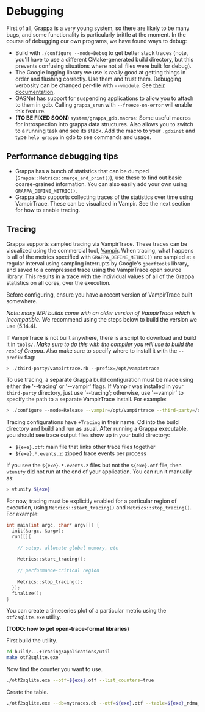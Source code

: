 Debugging
===============================================================================

First of all, Grappa is a very young system, so there are likely to be many bugs, and some functionality is particularly brittle at the moment. In the course of debugging our own programs, we have found ways to debug:

* Build with `./configure --mode=Debug` to get better stack traces (note, you'll have to use a different CMake-generated build directory, but this prevents confusing situations where not all files were built for debug).
* The Google logging library we use is *really* good at getting things in order and flushing correctly. Use them and trust them. Debugging verbosity can be changed per-file with `--vmodule`. See [their documentation](http://google-glog.googlecode.com/svn/trunk/doc/glog.html).
* GASNet has support for suspending applications to allow you to attach to them in gdb. Calling `grappa_srun` with `--freeze-on-error` will enable this feature.
* **(TO BE FIXED SOON)** `system/grappa_gdb.macros`: Some useful macros for introspection into grappa data structures. Also allows you to switch to a running task and see its stack. Add the macro to your `.gdbinit` and type `help grappa` in gdb to see commands and usage.

Performance debugging tips
-------------------------------------------------------------------------------

* Grappa has a bunch of statistics that can be dumped (`Grappa::Metrics::merge_and_print()`), use these to find out basic coarse-grained information. You can also easily add your own using `GRAPPA_DEFINE_METRIC()`.
* Grappa also supports collecting traces of the statistics over time using VampirTrace. These can be visualized in Vampir. See the next section for how to enable tracing.

Tracing
-------------------------------------------------------------------------------

Grappa supports sampled tracing via VampirTrace. These traces can be visualized using the commercial tool, [Vampir](http://www.vampir.eu/). When tracing, what happens is all of the metrics specified with `GRAPPA_DEFINE_METRIC()` are sampled at a regular interval using sampling interrupts by Google's `gperftools` library, and saved to a compressed trace using the VampirTrace open source library. This results in a trace with the individual values of all of the Grappa statistics on all cores, over the execution.

Before configuring, ensure you have a recent version of VampirTrace built somewhere.

*Note: many MPI builds come with an older version of VampirTrace which is incompatible.* We recommend using the steps below to build the version we use (5.14.4).

 If VampirTrace is not built anywhere, there is a script to download and build it in `tools/`. *Make sure to do this with the compiler you will use to build the rest of Grappa*. Also make sure to specify where to install it with the `--prefix` flag:

```bash
> ./third-party/vampirtrace.rb --prefix=/opt/vampirtrace
```

To use tracing, a separate Grappa build configuration must be made using either the '--tracing' or '--vampir' flags. If Vampir was installed in your `third-party` directory, just use '--tracing'; otherwise, use '--vampir' to specify the path to a separate VampirTrace install. For example:

```bash
> ./configure --mode=Release --vampir=/opt/vampirtrace --third-party=/opt/grappa-third-party
```

Tracing configurations have `+Tracing` in their name. Cd into the build directory and build and run as usual. After running a Grappa executable, you should see trace output files show up in your build directory:

* `${exe}.otf`: main file that links other trace files together
* `${exe}.*.events.z`: zipped trace events per process

If you see the `${exe}.*.events.z` files but not the `${exe}.otf` file, then `vtunify` did not run at the end of your application. You can run it manually as:

```bash
> vtunify ${exe}
```

For now, tracing must be explicitly enabled for a particular region of execution, using `Metrics::start_tracing()` and `Metrics::stop_tracing()`. For example:

```cpp
int main(int argc, char* argv[]) {
  init(&argc, &argv);
  run([]{
    
    // setup, allocate global memory, etc
    
    Metrics::start_tracing();
    
    // performance-critical region
    
    Metrics::stop_tracing();
  });
  finalize();
}
```

You can create a timeseries plot of a particular metric using the `otf2sqlite.exe` utility.

**(TODO: how to get open-trace-format libraries)**

First build the utility.
```bash
cd build/...+Tracing/applications/util
make otf2sqlite.exe
```

Now find the counter you want to use.
```bash
./otf2sqlite.exe --otf=${exe}.otf --list_counters=true
```

Create the table.
```bash
./otf2sqlite.exe --db=mytraces.db --otf=${exe}.otf --table=${exe}_rdma_message_bytes --counter=rdma_message_bytes
```
